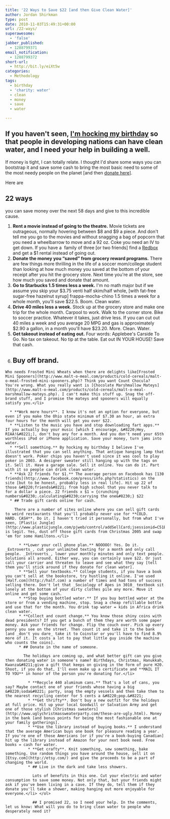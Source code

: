 ```yaml
---
title: '22 Ways to Save $22 [and then Give Clean Water]'
author: Jordan Shirkman
type: post
date: 2010-11-03T15:49:31+00:00
url: /22-ways/
superawesome:
  - 'false'
jabber_published:
  - 1288799371
email_notification:
  - 1288799372
short-url:
  - http://bit.ly/eiXt5w
categories:
  - Methodology
tags:
  - birthday
  - 'charity: water'
  - clean
  - money
  - save
  - water

---
```

## If you haven't seen, [I'm hocking my birthday](http://mycharitywater.org/jshirk) so that people in developing nations can have clean water, and I need your help in building a well.

If money is tight, I can totally relate. I thought I'd share some ways you can bootstrap it and save some cash to bring the most basic need to some of the most needy people on the planet [and then [donate here](http://mycharitywater.org/jshirk)].

Here are

## 22 ways

you can save money over the next 58 days and give to this incredible cause.<!--more-->

  1. **Rent a movie instead of going to the theatre.** Movie tickets are outrageous, normally hovering between $8 and $9 a piece. And don't tell me you go to the movies and without snagging a bag of popcorn that you need a wheelbarrow to move and a 92 oz. Coke you need an IV to get down. If you have a  family of three [or two friends] find a [Redbox](http://www.redbox.com/Locations/LocationSearch.aspx) and get a $1 rental instead of going out.
  2. **Donate the money you &#8220;saved&#8221; from grocery reward programs.** There are few things more thrilling in the life of a soccer mom/college student than looking at how much money you saved at the bottom of your receipt after you hit the grocery store. Next time you're at the store, see how much you saved and donate that amount.
  3. **Go to Starbucks 1.5 times less a week.** I'm no math major but if we assume you skip your $3.75 venti half skim/half whole, [with fat-free sugar-free hazelnut syrup] frappa-mocha-chino 1.5 times a week for a whole month, you'll save $22.5. Boom. Clean water.
  4. **Drive 40 miles less a week.** Stock up at the grocery store and make one trip for the whole month. Carpool to work. Walk to the corner store. Bike to soccer practice. Whatever it takes, just drive less. If you can cut out 40 miles a week and you average 20 MPG and gas is approximately $2.90 a gallon, in a month you'll have $23.20. More. Clean. Water.
  5. **Get takeout instead of eating out.** Four words: Applebee's Carside To Go. No tax on takeout. No tip at the table. Eat out IN YOUR HOUSE! Save that cash.
  6. ## Buy off brand.
    
    Who needs Frosted Mini Wheats when there are delights like[Frosted Mini Spooners](http://www.malt-o-meal.com/products/cold-cereals/malt-o-meal-frosted-mini-spooners.php)? Think you want Count Chocula? You're wrong. What you really want is [Chocolate Marshmallow Mateys](http://www.malt-o-meal.com/products/cold-cereals/malt-o-meal-marshmallow-mateys.php). I can't make this stuff up. Snag the off-brand stuff, and I promise the mateys and spooners will equally satisfy you.</li> 
    
      * **Work more hours**. I know it's not an option for everyone, but even if you make the Ohio state minimum of $7.30 an hour, an extra four hours for the month will get you over $22.
      * **Listen to the music you have and stop downloading fart apps.** If you actually buy your music [which I encourage, &#8220;Hey, RIAA!&#8221;], don't buy any for a month. And you don't need your 65th worthless iPod or iPhone application. Save your money, turn jams into water.
      * **Sell something.** By hocking my birthday I believe I've illustrated that you can sell anything. That antique hanging lamp that doesn't work. Poker chips you haven't used since it was cool to play poker in 2003. A designer sweater still hanging up with the tags on it. Sell it. Have a garage sale. Sell it online. You can do it. Part with it so people can drink clean water.
      * **Ask 22 friends for $1.** The average person on Facebook has [130 friends](http://www.facebook.com/press/info.php?statistics) on the site [but to be honest, probably less in real life]. Hit up 22 of those &#8220;friends&#8221; from high school that you never talk to for a dollar a piece. 22 friends x $1 = {crunching numbers&#8230;.calculating&#8230;carrying the one&#8230;} $22
      * ## Trade gift cards online for cash.
        
        There are a number of sites online where you can sell gift cards to weird restaurants that you'll probably never use for **COLD. HARD. CASH**. Do it. I haven't tried it personally, but from what I've seen, [Plastic Jungle](http://www.plasticjungle.com/pjweb/control/addSellCard;jsessionid=C51BE70A3F2B07BDD05365FA14CDCD56.jvm1) is legit. Yes, dust off those gift cards from Christmas 2005 and swap 'em for some Hamiltons.</li> 
        
          * **Lower your cell phone plan.** NOOOOO! Yes. Do it. _Extroverts_, cut your unlimited texting for a month and only call people. _Introverts_, lower your monthly minutes and only text people. Solutions all around. Either way, you can certainly save $22. Or just call your carrier and threaten to leave and see what they say [tell them you'll stick around if they donate for clean water].
          * **Sell your textbooks.** College students, if you have a book you can't sell at the bookstore, try hustling it online. I've used [Half.com](http://half.com) a number of times and had tons of success selling there. Don't let that _Sociology of Apes in 3010_ textbook sit lonely at the bottom of your dirty clothes pile any more. Move it online and get some cash.
          * **Stop buying bottled water.** If you buy bottled water at the store or from a vending machine, stop. Snag a cheap refillable bottle and use that for the month. You drink tap water = kids in Africa drink clean water.
          * **Collect and count change.** You know those shiny coins with dead presidents? If you get a bunch of them they are worth some paper money. Ask your friends for change. Flip the couch over. Pick up every penny you see on the street. Then count it and take it to the bank [and _don't you dare_ take it to Coinstar or you'll have to find 8.9% more of it. It costs a lot to pay that little guy inside the machine who counts the coins].
          * ## Donate in the name of someone.
            
            The holidays are coming up, and what better gift can you give then donating water in someone's name? Birthdays, Christmas, Hanukkah, Kwanza&#8211;give a gift that keeps on giving in the form of pure H20. Shoot, if you do that, I'll even make up a certificate and **MAIL IT TO YOU** in honor of the person you're donating for.</li> 
            
              * **Recycle 440 aluminum cans.** That's a lot of cans, you say? Maybe contact one of your friends whose having a big &#8220;soda&#8221; party, snag the empty vessels and then take them to the nearest recycling center for 5 cents a &#8220;pop.&#8221;
              * **Get thrifty**. Don't buy a new outfit for the holidays at full price. Hit up your local Goodwill or Salvation Army and get one of those stylish [Christmas sweaters](http://www.uglychristmassweaterparty.com/these-are-ugly.html). Money in the bank [and bonus points for being the most fashionable one at your family gatherings].
              * **Use the library instead of buying books.** I understand that the average American buys one book for pleasure reading a year. If you're one of those Americans [or if you're a book-buying Canadian] hit up the library instead of Amazon for your next book need. Free books = cash for water.
              * **Get crafty**. Knit something, sew something, bake something. Use random things you have around the house, sell it on [Etsy.com](http://etsy.com/) and give the proceeds to be a part of changing the world.
              * ## Live in the dark and take less showers.
                
                Lots of benefits in this one. Cut your electric and water consumption to save some money. Not only that, but your friends might ask if you've been living in a cave. If they do, tell them if they donate you'll take a shower, making hanging out more enjoyable for everyone.</li> </ol> 
                
                ## I promised 22, so I need your help. In the comments, let us know: What will you do to bring clean water to people who desperately need it?
